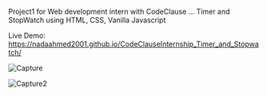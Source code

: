Project1 for Web development intern with CodeClause ... Timer and StopWatch using HTML, CSS, Vanilla Javascript

Live Demo: https://nadaahmed2001.github.io/CodeClauseInternship_Timer_and_Stopwatch/

![Capture](https://github.com/nadaahmed2001/CodeClauseInternship_Timer_and_Stopwatch/assets/60941223/a11dea23-bd9b-4779-9fa2-6dcd4b440e9c)

![Capture2](https://github.com/nadaahmed2001/CodeClauseInternship_Timer_and_Stopwatch/assets/60941223/ef4b91d5-bd6e-4576-abcf-a3b35fcef254)
